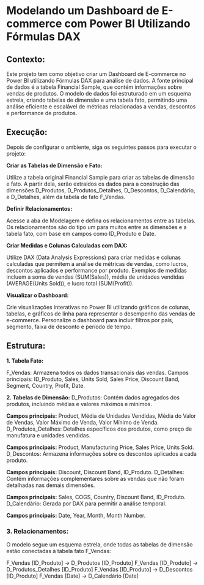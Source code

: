 # Modelando um Dashboard de E-commerce com Power BI Utilizando Fórmulas DAX

## Contexto:
Este projeto tem como objetivo criar um Dashboard de E-commerce no Power BI utilizando Fórmulas DAX para análise de dados. A fonte principal de dados é a tabela Financial Sample, que contém informações sobre vendas de produtos. O modelo de dados foi estruturado em um esquema estrela, criando tabelas de dimensão e uma tabela fato, permitindo uma análise eficiente e escalável de métricas relacionadas a vendas, descontos e performance de produtos.

## Execução:
Depois de configurar o ambiente, siga os seguintes passos para executar o projeto:

**Criar as Tabelas de Dimensão e Fato:**

Utilize a tabela original Financial Sample para criar as tabelas de dimensão e fato. A partir dela, serão extraídos os dados para a construção das dimensões D_Produtos, D_Produtos_Detalhes, D_Descontos, D_Calendário, e D_Detalhes, além da tabela de fato F_Vendas.

**Definir Relacionamentos:**

Acesse a aba de Modelagem e defina os relacionamentos entre as tabelas. Os relacionamentos são do tipo um para muitos entre as dimensões e a tabela fato, com base em campos como ID_Produto e Date.

**Criar Medidas e Colunas Calculadas com DAX:**

Utilize DAX (Data Analysis Expressions) para criar medidas e colunas calculadas que permitem a análise de métricas de vendas, como lucros, descontos aplicados e performance por produto.
Exemplos de medidas incluem a soma de vendas (SUM(Sales)), média de unidades vendidas (AVERAGE(Units Sold)), e lucro total (SUM(Profit)).

**Visualizar o Dashboard:**

Crie visualizações interativas no Power BI utilizando gráficos de colunas, tabelas, e gráficos de linha para representar o desempenho das vendas de e-commerce. Personalize o dashboard para incluir filtros por país, segmento, faixa de desconto e período de tempo.

## Estrutura:

**1. Tabela Fato:**

F_Vendas: Armazena todos os dados transacionais das vendas.
Campos principais: ID_Produto, Sales, Units Sold, Sales Price, Discount Band, Segment, Country, Profit, Date.

**2. Tabelas de Dimensão:**
D_Produtos: Contém dados agregados dos produtos, incluindo médias e valores máximos e mínimos.

**Campos principais:**
Product, Média de Unidades Vendidas, Média do Valor de Vendas, Valor Máximo de Venda, Valor Mínimo de Venda.
D_Produtos_Detalhes: Detalhes específicos dos produtos, como preço de manufatura e unidades vendidas.

**Campos principais:**
Product, Manufacturing Price, Sales Price, Units Sold.
D_Descontos: Armazena informações sobre os descontos aplicados a cada produto.

**Campos principais:**
Discount, Discount Band, ID_Produto.
D_Detalhes: Contém informações complementares sobre as vendas que não foram detalhadas nas demais dimensões.

**Campos principais:**
Sales, COGS, Country, Discount Band, ID_Produto.
D_Calendário: Gerada por DAX para permitir a análise temporal.

**Campos principais:**
Date, Year, Month, Month Number.

### 3. Relacionamentos:
O modelo segue um esquema estrela, onde todas as tabelas de dimensão estão conectadas à tabela fato F_Vendas:

F_Vendas [ID_Produto] → D_Produtos [ID_Produto]
F_Vendas [ID_Produto] → D_Produtos_Detalhes [ID_Produto]
F_Vendas [ID_Produto] → D_Descontos [ID_Produto]
F_Vendas [Date] → D_Calendário [Date]
